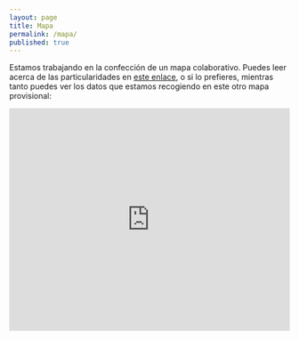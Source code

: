 ```yaml
---
layout: page
title: Mapa
permalink: /mapa/
published: true
---
```


Estamos trabajando en la confección de un mapa colaborativo. Puedes leer acerca de las particularidades en [este enlace](/about#acerca-del-mapa), o si lo prefieres,  mientras tanto puedes ver los datos que estamos recogiendo en este otro mapa provisional:

<iframe src="http://overpass-turbo.eu/map.html?Q=%2F*%0AThis%20has%20been%20generated%20by%20the%20overpass-turbo%20wizard.%0AThe%20original%20search%20was%3A%0A%E2%80%9Cnote%3D%22%23Zaccesibilidad%22%E2%80%9D%0A*%2F%0A[out%3Ajson][timeout%3A25]%3B%0A%2F%2F%20gather%20results%0A%28%0A%20%20%2F%2F%20query%20part%20for%3A%20%E2%80%9Cnote%3D%22%23Zaccesibilidad%22%E2%80%9D%0A%20%20node[%22note%22%3D%22%23Zaccesibilidad%22]%2841.62371955114677%2C-0.9344387054443359%2C41.68143807852198%2C-0.8141040802001953%29%3B%0A%20%20way[%22note%22%3D%22%23Zaccesibilidad%22]%2841.62371955114677%2C-0.9344387054443359%2C41.68143807852198%2C-0.8141040802001953%29%3B%0A%20%20relation[%22note%22%3D%22%23Zaccesibilidad%22]%2841.62371955114677%2C-0.9344387054443359%2C41.68143807852198%2C-0.8141040802001953%29%3B%0A%29%3B%0A%2F%2F%20print%20results%0Aout%20body%3B%0A%3E%3B%0Aout%20skel%20qt%3B" width="100%" height="400" frameborder="0">
  <p>Your browser does not support iframes.</p>
</iframe>
